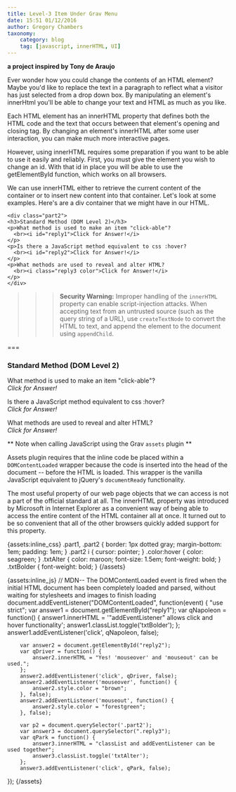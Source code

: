 ```yaml
---
title: Level-3 Item Under Grav Menu
date: 15:51 01/12/2016
author: Gregory Chambers
taxonomy:
    category: blog
    tag: [javascript, innerHTML, UI]
---
```



**a project inspired by Tony de Araujo**

Ever wonder how you could change the contents of an HTML element? Maybe you'd like to replace the text in a paragraph to reflect what a visitor has just selected from a drop down box. By manipulating an element's innerHtml you'll be able to change your text and HTML as much as you like.

Each HTML element has an innerHTML property that defines both the HTML code and the text that occurs between that element's opening and closing tag. By changing an element's innerHTML after some user interaction, you can make much more interactive pages.

However, using innerHTML requires some preparation if you want to be able to use it easily and reliably. First, you must give the element you wish to change an id. With that id in place you will be able to use the getElementById function, which works on all browsers.

We can use innerHTML either to retrieve the current content of the container or to insert new content into that container. Let's look at some examples. Here's are a div container that we might have in our HTML.

```markup
<div class="part2">
<h3>Standard Method (DOM Level 2)</h3>
<p>What method is used to make an item "click-able"?
  <br><i id="reply1">Click for Answer!</i>
</p>
<p>Is there a JavaScript method equivalent to css :hover?
  <br><i id="reply2">Click for Answer!</i>
</p>
<p>What methods are used to reveal and alter HTML?
  <br><i class="reply3 color">Click for Answer!</i>
</p>
</div>
```

>>> **Security Warning:** Improper handling of the ```innerHTML``` property can enable script-injection attacks. When accepting text from an untrusted source (such as the query string of a URL), use ```createTextNode``` to convert the HTML to text, and append the element to the document using ```appendChild```.

===

<div class="part2">
<h3>Standard Method (DOM Level 2)</h3>
<p>What method is used to make an item "click-able"?
  <br><i id="reply1">Click for Answer!</i>
</p>
<p>Is there a JavaScript method equivalent to css :hover?
  <br><i id="reply2">Click for Answer!</i>
</p>
<p>What methods are used to reveal and alter HTML?
  <br><i class="reply3 color">Click for Answer!</i>
</p>
</div>

** Note when calling JavaScript using the Grav ```assets``` plugin **

Assets plugin requires that the inline code be placed within a ```DOMContentLoaded``` wrapper because the code is inserted into the head of the document -- before the HTML is loaded. This wrapper is the vanilla JavaScript equivalent to jQuery's ```documentReady``` functionality.

The most useful property of our web page objects that we can access is not a part of the official standard at all. The innerHTML property was introduced by Microsoft in Internet Explorer as a convenient way of being able to access the entire content of the HTML container all at once. It turned out to be so convenient that all of the other browsers quickly added support for this property.

{assets:inline_css}
.part1,
  .part2 {
      border: 1px dotted gray;
      margin-bottom: 1em;
      padding: 1em;
  }
  .part2 i {
      cursor: pointer;
  }
  .color:hover {
      color: seagreen;
  }
  .txtAlter {
      color: maroon;
      font-size: 1.5em;
      font-weight: bold;
  }
  .txtBolder {
    font-weight: bold;
  }
{/assets}

{assets:inline_js}
// MDN-- The DOMContentLoaded event is fired when the initial HTML document has been completely loaded and parsed, without waiting for stylesheets and images to finish loading
document.addEventListener("DOMContentLoaded", function(event) {
        "use strict";
        var answer1 = document.getElementById("reply1");
        var qNapoleon = function() {
            answer1.innerHTML = '"addEventListener" allows click and hover functionality';
            answer1.classList.toggle('txtBolder');
        };
        answer1.addEventListener('click', qNapoleon, false);

        var answer2 = document.getElementById("reply2");
        var qDriver = function() {
            answer2.innerHTML = "Yes! 'mouseover' and 'mouseout' can be used.";
        };
        answer2.addEventListener('click', qDriver, false);
        answer2.addEventListener('mouseover', function() {
            answer2.style.color = "brown";
        }, false);
        answer2.addEventListener('mouseout', function() {
            answer2.style.color = "forestgreen";
        }, false);

        var p2 = document.querySelector('.part2');
        var answer3 = document.querySelector(".reply3");
        var qPark = function() {
            answer3.innerHTML = "classList and addEventListener can be used together";
            answer3.classList.toggle('txtAlter');
        };
        answer3.addEventListener('click', qPark, false);
});
{/assets}
